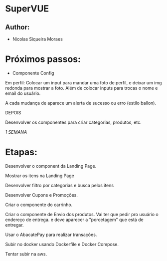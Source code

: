 # SuperVUE

## Author:

- Nicolas Siqueira Moraes

# Próximos passos:

- Componente Config

Em perfil: Colocar um input para mandar uma foto de perfil, e deixar um img redonda para mostrar a foto. Além de colocar inputs para trocas o nome e email do usuário.

A cada mudança de aparece um alerta de sucesso ou erro (estilo ballon).

DEPOIS

Desenvolver os componentes para criar categorias, produtos, etc.

_1 SEMANA_

# Etapas:

Desenvolver o component da Landing Page.

Mostrar os itens na Landing Page

Desenvolver filtro por categorias e busca pelos itens

Desenvolver Cupons e Promoções.

Criar o componente do carrinho.

Criar o componente de Envio dos produtos. Vai ter que pedir pro usuário o endereço de entrega. e deve aparecer a "porcetagem" que está de entregar.

Usar o AbacatePay para realizar transações.

Subir no docker usando Dockerfile e Docker Compose.

Tentar subir na aws.
